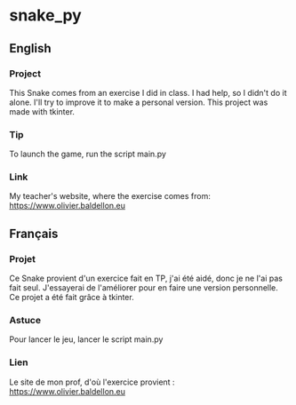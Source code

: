 # snake_py
## English
### Project
This Snake comes from an exercise I did in class. I had help, so I didn't do it alone. I'll try to improve it to make a personal version. This project was made with tkinter.
### Tip
To launch the game, run the script main.py
### Link
My teacher's website, where the exercise comes from: https://www.olivier.baldellon.eu
## Français
### Projet
Ce Snake provient d'un exercice fait en TP, j'ai été aidé, donc je ne l'ai pas fait seul. J'essayerai de l'améliorer pour en faire une version personnelle. Ce projet a été fait grâce à tkinter.
### Astuce
Pour lancer le jeu, lancer le script main.py
### Lien
Le site de mon prof, d'où l'exercice provient : https://www.olivier.baldellon.eu